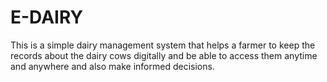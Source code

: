 # E-DAIRY
This is a simple dairy management system that helps a farmer to keep the records about the dairy cows digitally and be able to access them anytime and anywhere and also make informed decisions.
